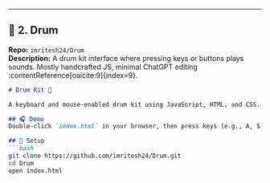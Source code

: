 
---

## 🥁 2. **Drum**
**Repo:** `imritesh24/Drum`  
**Description:** A drum kit interface where pressing keys or buttons plays sounds. Mostly handcrafted JS, minimal ChatGPT editing :contentReference[oaicite:9]{index=9}.

```markdown
# Drum Kit 🥁

A keyboard and mouse-enabled drum kit using JavaScript, HTML, and CSS.

## 🎧 Demo
Double-click `index.html` in your browser, then press keys (e.g., A, S, D) or click buttons to play drum sounds.

## 🔧 Setup
```bash
git clone https://github.com/imritesh24/Drum.git
cd Drum
open index.html
